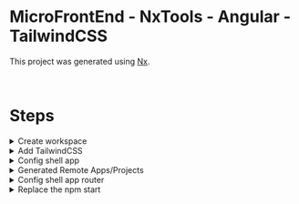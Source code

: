 # MicroFrontEnd - NxTools - Angular - TailwindCSS

This project was generated using [Nx](https://nx.dev).

&nbsp;

# Steps

<details>
  &nbsp;
  <summary>Create workspace</summary>
  
  Create workspace with app name shell is important for the second step
  &nbsp;
  ```
  npx create-nx-workspace@latest <WORKSPACE_NAME>
  ```
</details>

<details>
  &nbsp;
  <summary>Add TailwindCSS</summary>
  
  Add TailwindCSS (shell is the name of you first generated application)
  ```
  npx nx generate @nrwl/angular:setup-tailwind shell
  ```
  
  Add in "/apps/shell/src/app/app.component.html" this code:

```
<header class="text-gray-600 body-font">
  <div class="container mx-auto flex flex-wrap p-5 flex-col md:flex-row items-center">
    <a class="flex title-font font-medium items-center text-gray-900 mb-4 md:mb-0">
      <span class="ml-3 text-xl text-orange-500 font-bold">MicroFrontEnd</span>
    </a>
    <nav class="md:mr-auto md:ml-4 md:py-1 md:pl-4 md:border-l md:border-gray-400	flex flex-wrap items-center text-base justify-center">
      <a class="mr-5 hover:text-orange-400 hover:cursor-pointer">App 1</a>
      <a class="mr-5 hover:text-orange-400 hover:cursor-pointer">App 2</a>
    </nav>
  </div>
</header>
```

</details>

<details>
  &nbsp;
  <summary>Config shell app</summary>
  
  With this command tranform you shell app to host app for microfrontend.

```
npx nx generate @nrwl/angular:setup-mfe --appName=shell --port=4200 --mfeType=host --routing --no-interactive
```

</details>

<details>
  &nbsp;
  <summary>Generated Remote Apps/Projects</summary>
  
  This command will create your remote project that will later run in your shell. We create two of this App's/Projects with separate ports and names.
  
  ```
  npx nx g @nrwl/angular:app app1 --mfe --mfeType=remote --port=4201 --host=shell --routing=true
  ```
  after this run for the tailwindcss config this command:

  ```
  npx nx generate @nrwl/angular:setup-tailwind app1
  ```

  &nbsp;

  ```
  npx nx g @nrwl/angular:app app2 --mfe --mfeType=remote --port=4202 --host=shell --routing=true
  ```

  after this run for the tailwindcss config this command:

  ```
  npx nx generate @nrwl/angular:setup-tailwind app2
  ```

</details>

<details>
  &nbsp;
  <summary>Config shell app router</summary>
  
  Replace the HTML code in "/apps/shell/src/app/app.component.html" with

```
<header class="text-gray-600 body-font">
<div
  class="container mx-auto flex flex-wrap p-5 flex-col md:flex-row items-center"
>
  <a
    class="flex title-font font-medium items-center text-gray-900 mb-4 md:mb-0"
  >
    <span class="ml-3 text-xl text-orange-500 font-bold">MicroFrontEnd</span>
  </a>
  <nav
    class="md:mr-auto md:ml-4 md:py-1 md:pl-4 md:border-l md:border-gray-400 flex flex-wrap items-center text-base justify-center"
  >
    <a routerLink="app1" class="mr-5 hover:text-orange-400 hover:cursor-pointer">App 1</a>
    <a routerLink="app2" class="mr-5 hover:text-orange-400 hover:cursor-pointer">App 2</a>
  </nav>
</div>
</header>
<main class="container mx-auto px-4">
  <router-outlet></router-outlet>
</main>
```

and after this add routs in the app.module.ts

```
import { RouterModule } from '@angular/router';
import { NgModule } from '@angular/core';
import { BrowserModule } from '@angular/platform-browser';

import { AppComponent } from './app.component';

@NgModule({
declarations: [AppComponent],
imports: [
  BrowserModule,
  RouterModule.forRoot(
    [
      {
        path: 'app1',
        loadChildren: () =>
          import('app1/Module').then((m) => m.RemoteEntryModule),
      },
      {
        path: 'app2',
        loadChildren: () =>
          import('app2/Module').then((m) => m.RemoteEntryModule),
      },
    ],
    { initialNavigation: 'enabledBlocking' }
  ),
],
providers: [],
bootstrap: [AppComponent],
})
export class AppModule {}

```

</details>

<details>
  &nbsp;
  <summary>Replace the npm start </summary>
  
  Replace the npm start command with the npm run-many command.

  ```
  nx run-many --target=serve --all --parallel
  ```

</details>
